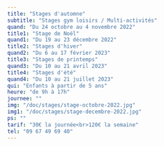 ```yaml
---
title: "Stages d'automne"
subtitle: "Stages gym loisirs / Multi-activités"
quand: "Du 24 octobre au 4 novembre 2022"
title1: "Stage de Noël"
quand1: "Du 19 au 23 décembre 2022"
title2: "Stages d'hiver"
quand2: "Du 6 au 17 février 2023"
title3: "Stages de printemps"
quand3: "Du 10 au 21 avril 2023"
title4: "Stages d'été"
quand4: "Du 10 au 21 juillet 2023"
qui: "Enfants à partir de 5 ans"
heure: "de 9h à 17h"
journee: ""
img: "/doc/stages/stage-octobre-2022.jpg"
img1: "/doc/stages/stage-decembre-2022.jpg"
ps: ""
tarif: "30€ la journée<br>120€ la semaine"
tel: "09 67 49 69 40"
---
```

